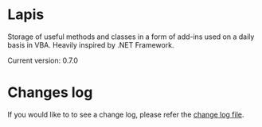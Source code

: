 # Lapis
Storage of useful methods and classes in a form of add-ins used on a daily basis in VBA. Heavily inspired by .NET Framework.

Current version: 0.7.0

# Changes log
If you would like to to see a change log, please refer the [change log file](https://github.com/FlameHorizon/Lapis/blob/master/CHANGE_LOG.md).
